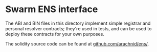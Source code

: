 # Swarm ENS interface

The ABI and BIN files in this directory implement simple registrar and personal resolver contracts; they're used in tests, and can be used to deploy these contracts for your own purposes.

The solidity source code can be found at [github.com/arachnid/ens/](https://github.com/arachnid/ens/).
